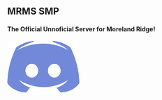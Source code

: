 ## MRMS SMP
#### The Official Unnoficial Server for Moreland Ridge!
[![Maven Package](https://github.com/MRMS-SMP/.github/blob/main/discord.png)](https://discord.gg/amc692KPqJ)
